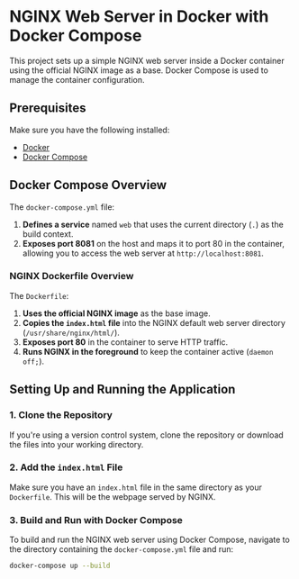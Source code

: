 # NGINX Web Server in Docker with Docker Compose

This project sets up a simple NGINX web server inside a Docker container using the official NGINX image as a base. Docker Compose is used to manage the container configuration.

## Prerequisites

Make sure you have the following installed:

- [Docker](https://www.docker.com/get-started)
- [Docker Compose](https://docs.docker.com/compose/install/)

## Docker Compose Overview

The `docker-compose.yml` file:

1. **Defines a service** named `web` that uses the current directory (`.`) as the build context.
2. **Exposes port 8081** on the host and maps it to port 80 in the container, allowing you to access the web server at `http://localhost:8081`.

### NGINX Dockerfile Overview

The `Dockerfile`:

1. **Uses the official NGINX image** as the base image.
2. **Copies the `index.html` file** into the NGINX default web server directory (`/usr/share/nginx/html/`).
3. **Exposes port 80** in the container to serve HTTP traffic.
4. **Runs NGINX in the foreground** to keep the container active (`daemon off;`).

## Setting Up and Running the Application

### 1. Clone the Repository

If you're using a version control system, clone the repository or download the files into your working directory.

### 2. Add the `index.html` File

Make sure you have an `index.html` file in the same directory as your `Dockerfile`. This will be the webpage served by NGINX.

### 3. Build and Run with Docker Compose

To build and run the NGINX web server using Docker Compose, navigate to the directory containing the `docker-compose.yml` file and run:

```bash
docker-compose up --build
